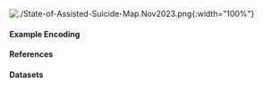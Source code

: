 



![./State-of-Assisted-Suicide-Map.Nov2023.png](./State-of-Assisted-Suicide-Map.Nov2023.png){:width="100%"}



<!-- With the overturning of Roe vs Wade, patients must now consider where they are able to receive certain types of medical care.  

![./Map-USStates-Abortion.jpeg](./Map-USStates-Abortion.jpeg){:width="100%"} -->

#### Example Encoding  

<!-- ```
{ 
    "resourceType": "Consent",
    "policy": {

    },
    "provision": {
        "type": "permit",
        "purpose": [{
            "code": "COC",
            "display": "coordination of care",
            "system": "http://terminology.hl7.org/CodeSystem/v3-ActReason"
        }],
        "provision": []
    }
}
``` -->

#### References  
<!-- [Tracking where abortion laws stand in every state](https://www.theguardian.com/us-news/ng-interactive/2022/jun/28/tracking-where-abortion-laws-stand-in-every-state) -->


#### Datasets
<!-- [Locations.US.States.AbortionAccess.20230327.ndjson](Locations.US.States.AbortionAccess.20230327.ndjson)   -->